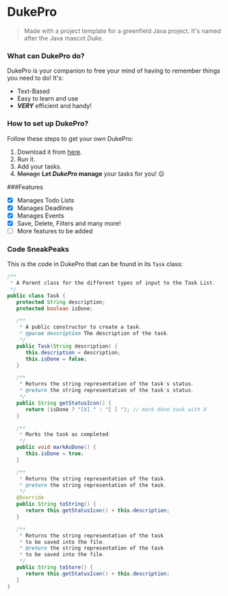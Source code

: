 # DukePro

> Made with a project template for a greenfield Java project. It's named after the Java mascot _Duke_. 

### What can DukePro do?

DukePro is your companion to free your mind of having to remember things you need to do! It's:
- Text-Based
- Easy to learn and use
- **_VERY_** efficient and handy!


### How to set up DukePro?
Follow these steps to get your own DukePro:
1. Download it from [here](https://github.com/janjanchen/ip). 
2. Run it. 
3. Add your tasks. 
4. ~~Manage~~ **Let _DukePro_ manage** your tasks for you! :wink:


###Features 
- [X] Manages Todo Lists
- [X] Manages Deadlines
- [X] Manages Events
- [X] Save, Delete, Filters and many more!
- [ ] More features to be added

### Code SneakPeaks
This is the code in DukePro that can be found in its `Task` class:
```java
/**
 * A Parent class for the different types of input to the Task List.
 */
public class Task {
   protected String description;
   protected boolean isDone;

   /**
    * A public constructor to create a task.
    * @param description The description of the task.
    */
   public Task(String description) {
      this.description = description;
      this.isDone = false;
   }

   /**
    * Returns the string representation of the task's status.
    * @return the string representation of the task's status.
    */
   public String getStatusIcon() {
      return (isDone ? "[X] " : "[ ] "); // mark done task with X
   }

   /**
    * Marks the task as completed.
    */
   public void markAsDone() {
      this.isDone = true;
   }

   /**
    * Returns the string representation of the task.
    * @return the string representation of the task.
    */
   @Override
   public String toString() {
      return this.getStatusIcon() + this.description;
   }

   /**
    * Returns the string representation of the task
    * to be saved into the file.
    * @return the string representation of the task
    * to be saved into the file.
    */
   public String toStore() {
      return this.getStatusIcon() + this.description;
   }
}
```
